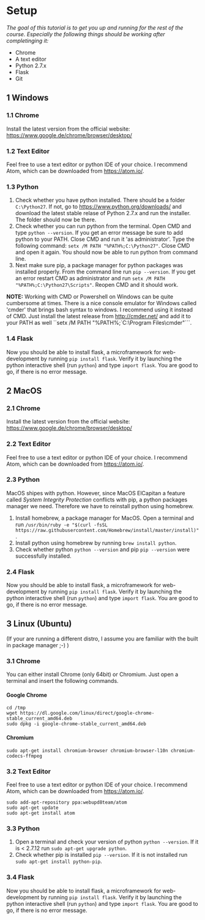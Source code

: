 # Setup

*The goal of this tutorial is to get you up and running for the rest of the course. Especially the following things should be working after completinging it:*
* Chrome 
* A text editor 
* Python 2.7.x
* Flask
* Git

## 1 Windows

### 1.1 Chrome
Install the latest version from the official website: https://www.google.de/chrome/browser/desktop/

### 1.2 Text Editor
Feel free to use a text editor or python IDE of your choice. I recommend Atom, which can be downloaded from https://atom.io/.

### 1.3 Python
1. Check whether you have python installed. There should be a folder ```C:\Python27```. 
  If not, go to https://www.python.org/downloads/ and download the latest stable relase of Python 2.7.x and run the installer.
  The folder should now be there.
2. Check whether you can run python from the terminal. Open CMD and type ```python --version```. If you get an error message be sure to add python to your PATH. Close CMD and run it 'as administrator'. Type the following command: ```setx /M PATH "%PATH%;C:\Python27"```. Close CMD and open it again. You should now be able to run python from command line.
3. Next make sure pip, a package manager for python packages was installed properly. From the command line run ```pip --version```. If you get an error restart CMD as administrator and run ```setx /M PATH "%PATH%;C:\Python27\Scripts"```. Reopen CMD and it should work.

**NOTE:** Working with CMD or Powershell on Windows can be quite cumbersome at times. There is a nice console emulator for Windows called 'cmder' that brings bash syntax to windows. I recommend using it instead of CMD. Just install the latest release from http://cmder.net/ and add it to your PATH as well ``setx /M PATH "%PATH%;`C:\Program Files\cmder"```.

### 1.4 Flask
Now you should be able to install flask, a microframework for web-development by running ```pip install flask```. 
Verify it by launching the python interactive shell (run ```python```) and type ```import flask```. You are good to go, if there is no error message.

## 2 MacOS

### 2.1 Chrome
Install the latest version from the official website: https://www.google.de/chrome/browser/desktop/

### 2.2 Text Editor
Feel free to use a text editor or python IDE of your choice. I recommend Atom, which can be downloaded from https://atom.io/.

### 2.3 Python
MacOS shipes with python. However, since MacOS ElCapitan a feature called *System Integrity Protection* conflicts with pip, a python packages manager we need. Therefore we have to reinstall python using homebrew.

1. Install homebrew, a package manager for MacOS. Open a terminal and run 
  ```/usr/bin/ruby -e "$(curl -fsSL https://raw.githubusercontent.com/Homebrew/install/master/install)"```.
2. Install python using homebrew by running ```brew install python```.
3. Check whether python ```python --version``` and pip ```pip --version``` were successfully installed.

### 2.4 Flask
Now you should be able to install flask, a microframework for web-development by running ```pip install flask```. 
Verify it by launching the python interactive shell (run ```python```) and type ```import flask```. You are good to go, if there is no error message.

## 3 Linux (Ubuntu) 
(If your are running a different distro, I assume you are familiar with the built in package manager ;-) )

### 3.1 Chrome
You can either install Chrome (only 64bit) or Chromium. Just open a terminal and insert the following commands.

#### Google Chrome
```
cd /tmp
wget https://dl.google.com/linux/direct/google-chrome-stable_current_amd64.deb
sudo dpkg -i google-chrome-stable_current_amd64.deb
```

#### Chromium
```
sudo apt-get install chromium-browser chromium-browser-l10n chromium-codecs-ffmpeg 
```

### 3.2 Text Editor
Feel free to use a text editor or python IDE of your choice. I recommend Atom, which can be downloaded from https://atom.io/.

```
sudo add-apt-repository ppa:webupd8team/atom
sudo apt-get update
sudo apt-get install atom
```

### 3.3 Python
1. Open a terminal and check your version of python ```python --version```. If it is < 2.7.12 run ```sudo apt-get upgrade python```.
2. Check whether pip is installed ```pip --version```. If it is not installed run ```sudo apt-get install python-pip```.

### 3.4 Flask
Now you should be able to install flask, a microframework for web-development by running ```pip install flask```. 
Verify it by launching the python interactive shell (run ```python```) and type ```import flask```. You are good to go, if there is no error message.
